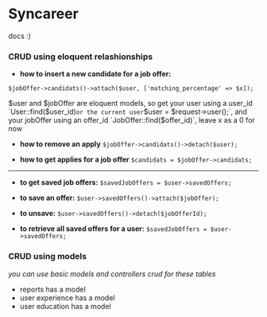 # Syncareer
docs :)

### CRUD using eloquent relashionships

- **how to insert a new candidate for a job offer:**

`$jobOffer->candidats()->attach($user, ['matching_percentage' => $x]);`

$user and $jobOffer are eloquent models, so get your user using a user_id `User::find($user_id)` or the current user `$user = $request->user();`, and your jobOffer using an offer_id `JobOffer::find($offer_id)`, leave x as a 0 for now

- **how to remove an apply**
`$jobOffer->candidats()->detach($user);`

- **how to get applies for a job offer**
`$candidats = $jobOffer->candidats;`

<hr>

- **to get saved job offers:**
`$savedJobOffers = $user->savedOffers;`
 
- **to save an offer:**
`$user->savedOffers()->attach($jobOffer);`

- **to unsave:**
`$user->savedOffers()->detach($jobOfferId);`

- **to retrieve all saved offers for a user:**
`$savedJobOffers = $user->savedOffers;`

### CRUD using models
*you can use basic models and controllers crud for these tables*

- reports has a model
- user experience has a model
- user education has a model
